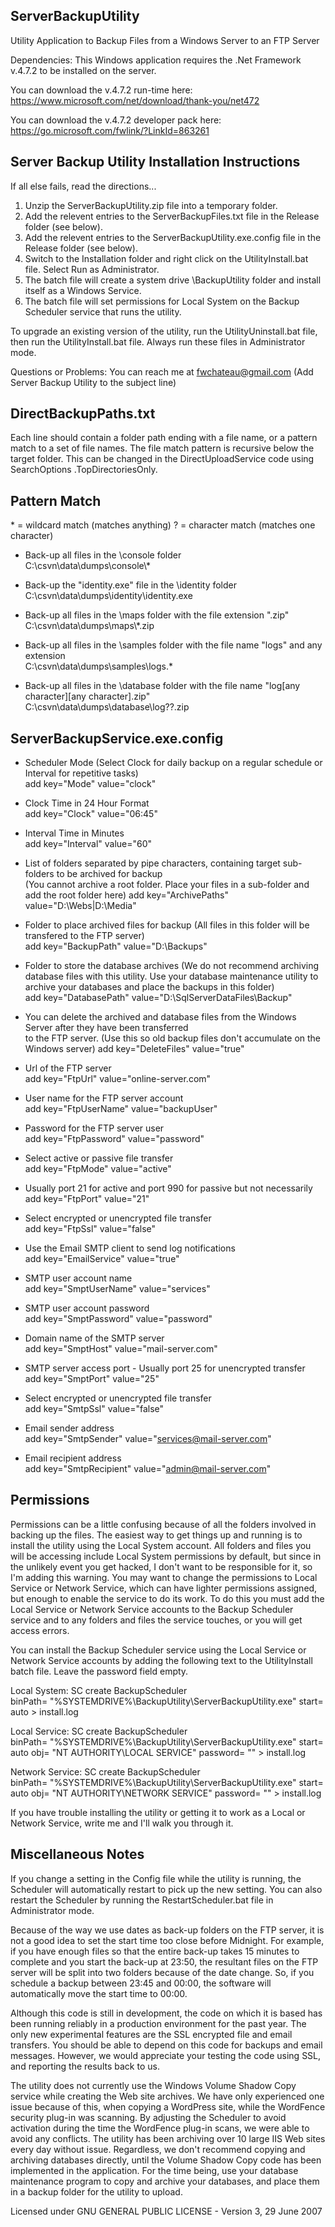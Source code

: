 
ServerBackupUtility
-------------------

Utility Application to Backup Files from a Windows Server to an FTP Server

Dependencies: This Windows application requires the .Net Framework v.4.7.2 to be installed on the server.

You can download the v.4.7.2 run-time here:
https://www.microsoft.com/net/download/thank-you/net472

You can download the v.4.7.2 developer pack here:
https://go.microsoft.com/fwlink/?LinkId=863261


Server Backup Utility Installation Instructions
-----------------------------------------------
If all else fails, read the directions...

1) Unzip the ServerBackupUtility.zip file into a temporary folder.
2) Add the relevent entries to the ServerBackupFiles.txt file in the Release folder (see below).
3) Add the relevent entries to the ServerBackupUtility.exe.config file in the Release folder (see below).
4) Switch to the Installation folder and right click on the UtilityInstall.bat file. Select Run as Administrator.
5) The batch file will create a system drive \BackupUtility folder and install itself as a Windows Service.
6) The batch file will set permissions for Local System on the Backup Scheduler service that runs the utility.

To upgrade an existing version of the utility, run the UtilityUninstall.bat file,
then run the UtilityInstall.bat file. Always run these files in Administrator mode.

Questions or Problems: You can reach me at fwchateau@gmail.com (Add Server Backup Utility to the subject line)


DirectBackupPaths.txt
---------------------

Each line should contain a folder path ending with a file name, or a pattern match to a set of file names.
The file match pattern is recursive below the target folder. This can be changed in the DirectUploadService
code using SearchOptions .TopDirectoriesOnly.

Pattern Match
---------------------
\* = wildcard match (matches anything)
? = character match (matches one character)

- Back-up all files in the \console folder \
	C:\csvn\data\dumps\console\\*

- Back-up the "identity.exe" file in the \identity folder \
	C:\csvn\data\dumps\identity\identity.exe

- Back-up all files in the \maps folder with the file extension ".zip" \
	C:\csvn\data\dumps\maps\\*.zip

- Back-up all files in the \samples folder with the file name "logs" and any extension \
	C:\csvn\data\dumps\samples\logs.*

- Back-up all files in the \database folder with the file name "log[any character][any character].zip" \
	C:\csvn\data\dumps\database\log??.zip


ServerBackupService.exe.config
------------------------------

- Scheduler Mode (Select Clock for daily backup on a regular schedule or Interval for repetitive tasks) \
    add key="Mode" value="clock"

- Clock Time in 24 Hour Format \
    add key="Clock" value="06:45"

- Interval Time in Minutes \
    add key="Interval" value="60"

- List of folders separated by pipe characters, containing target sub-folders to be archived for backup \
    (You cannot archive a root folder. Place your files in a sub-folder and add the root folder here)
	add key="ArchivePaths" value="D:\Webs|D:\Media"

- Folder to place archived files for backup (All files in this folder will be transfered to the FTP server) \
	add key="BackupPath" value="D:\Backups"
   
- Folder to store the database archives (We do not recommend archiving database files with this utility.
  Use your database maintenance utility to archive your databases and place the backups in this folder) \
	add key="DatabasePath" value="D:\SqlServerDataFiles\Backup"

- You can delete the archived and database files from the Windows Server after they have been transferred \
  to the FTP server. (Use this so old backup files don't accumulate on the Windows server)
    add key="DeleteFiles" value="true"

- Url of the FTP server \
	add key="FtpUrl" value="online-server.com"

- User name for the FTP server account \
	add key="FtpUserName" value="backupUser"

- Password for the FTP server user \
	add key="FtpPassword" value="password"

- Select active or passive file transfer \
	add key="FtpMode" value="active"

- Usually port 21 for active and port 990 for passive but not necessarily \
	add key="FtpPort" value="21"

- Select encrypted or unencrypted file transfer \
	add key="FtpSsl" value="false"

- Use the Email SMTP client to send log notifications \
	add key="EmailService" value="true"

- SMTP user account name \
	add key="SmptUserName" value="services"

- SMTP user account password \
	add key="SmptPassword" value="password"

- Domain name of the SMTP server \
	add key="SmptHost" value="mail-server.com"

- SMTP server access port - Usually port 25 for unencrypted transfer \
	add key="SmptPort" value="25"

- Select encrypted or unencrypted file transfer \
	add key="SmtpSsl" value="false"

- Email sender address \
	add key="SmtpSender" value="services@mail-server.com"

- Email recipient address \
	add key="SmtpRecipient" value="admin@mail-server.com"

Permissions
---------------------

Permissions can be a little confusing because of all the folders involved in backing up the files. The easiest way to get things up
and running is to install the utility using the Local System account. All folders and files you will be accessing include Local System
permissions by default, but since in the unlikely event you get hacked, I don't want to be responsible for it, so I'm adding this
warning. You may want to change the permissions to Local Service or Network Service, which can have lighter permissions assigned, but enough
to enable the service to do its work. To do this you must add the Local Service or Network Service accounts to the Backup Scheduler
service and to any folders and files the service touches, or you will get access errors.

You can install the Backup Scheduler service using the Local Service or Network Service accounts by adding the following text to the
UtilityInstall batch file. Leave the password field empty.

Local System: SC create BackupScheduler \
binPath= "%SYSTEMDRIVE%\BackupUtility\ServerBackupUtility.exe" start= auto > install.log

Local Service: SC create BackupScheduler \
binPath= "%SYSTEMDRIVE%\BackupUtility\ServerBackupUtility.exe" start= auto obj= "NT AUTHORITY\LOCAL SERVICE" password= "" > install.log

Network Service: SC create BackupScheduler \
binPath= "%SYSTEMDRIVE%\BackupUtility\ServerBackupUtility.exe" start= auto obj= "NT AUTHORITY\NETWORK SERVICE" password= "" > install.log

If you have trouble installing the utility or getting it to work as a Local or Network Service, write me and I'll walk you through it.


Miscellaneous Notes
---------------------

If you change a setting in the Config file while the utility is running, the Scheduler will automatically restart to pick up the new setting.
You can also restart the Scheduler by running the RestartScheduler.bat file in Administrator mode.

Because of the way we use dates as back-up folders on the FTP server, it is not a good idea to set the start time too close before
Midnight. For example, if you have enough files so that the entire back-up takes 15 minutes to complete and you start the back-up at 23:50,
the resultant files on the FTP server will be split into two folders because of the date change. So, if you schedule a backup between 23:45
and 00:00, the software will automatically move the start time to 00:00.

Although this code is still in development, the code on which it is based has been running reliably in a production environment for the past
year. The only new experimental features are the SSL encrypted file and email transfers. You should be able to depend on this code for
backups and email messages. However, we would appreciate your testing the code using SSL, and reporting the results back to us.

The utility does not currently use the Windows Volume Shadow Copy service while creating the Web site archives. We have only experienced one
issue because of this, when copying a WordPress site, while the WordFence security plug-in was scanning. By adjusting the Scheduler to avoid
activation during the time the WordFence plug-in scans, we were able to avoid any conflicts. The utility has been archiving over 10 large IIS
Web sites every day without issue. Regardless, we don't recommend copying and archiving databases directly, until the Volume Shadow Copy code
has been implemented in the application. For the time being, use your database maintenance program to copy and archive your databases, and
place them in a backup folder for the utility to upload.

Licensed under GNU GENERAL PUBLIC LICENSE - Version 3, 29 June 2007
